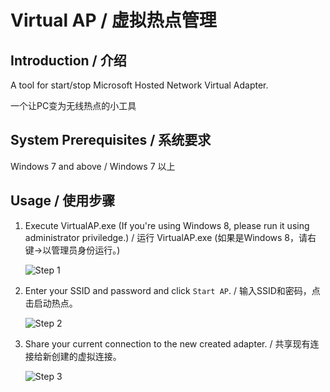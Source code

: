 ﻿# Virtual AP / 虚拟热点管理

## Introduction / 介绍

A tool for start/stop Microsoft Hosted Network Virtual Adapter.

一个让PC变为无线热点的小工具

## System Prerequisites / 系统要求

Windows 7 and above / Windows 7 以上

## Usage / 使用步骤

1. Execute VirtualAP.exe (If you're using Windows 8, please run it using administrator priviledge.) / 运行 VirtualAP.exe (如果是Windows 8，请右键->以管理员身份运行。)

	![Step 1](http://www.jinweijie.com/download/virtualap/step1.png)

2. Enter your SSID and password and click `Start AP`. / 输入SSID和密码，点击启动热点。

	![Step 2](http://www.jinweijie.com/download/virtualap/step2.png)

3. Share your current connection to the new created adapter. / 共享现有连接给新创建的虚拟连接。

	![Step 3](http://www.jinweijie.com/download/virtualap/step3.png)
